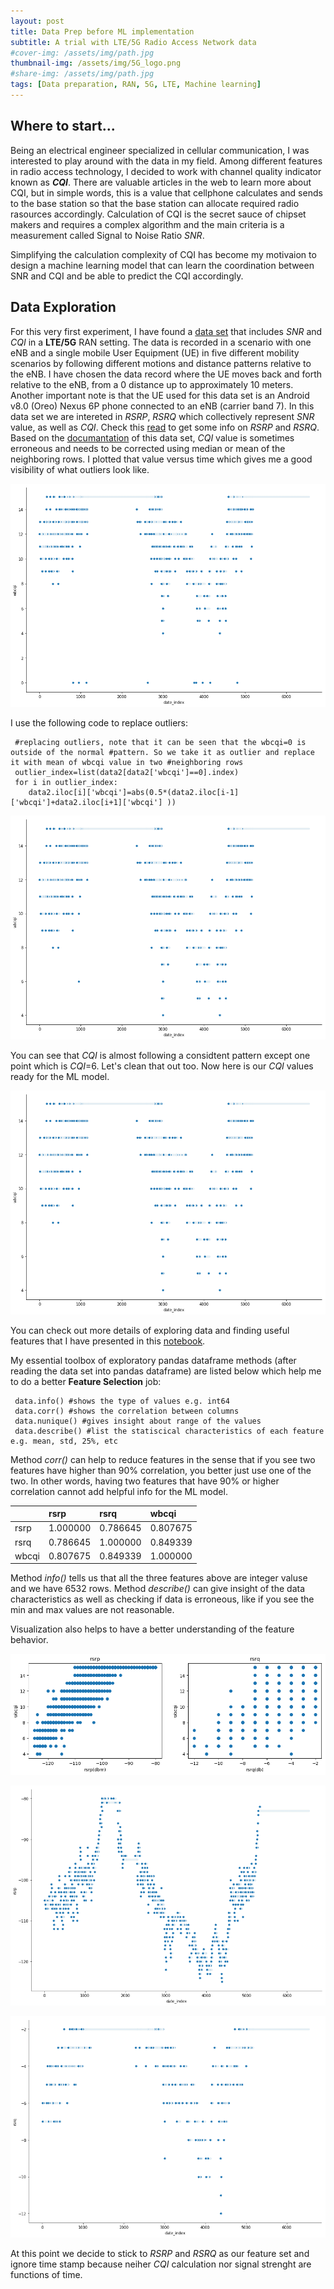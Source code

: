 ```yaml
---
layout: post
title: Data Prep before ML implementation
subtitle: A trial with LTE/5G Radio Access Network data
#cover-img: /assets/img/path.jpg
thumbnail-img: /assets/img/5G_logo.png
#share-img: /assets/img/path.jpg
tags: [Data preparation, RAN, 5G, LTE, Machine learning]
---
```


## Where to start...
Being an electrical engineer specialized in cellular communication, I was interested to play around with the data in my field. Among different features in radio access technology, I decided to work with channel quality indicator known as **_CQI_**.
There are valuable articles in the web to learn more about CQI, but in simple words, this is a value that cellphone calculates and sends to the base station so that the base station can allocate required radio rasources accordingly. Calculation of CQI is the secret sauce of chipset makers and requires a complex algorithm and the main criteria is a measurement called Signal  to Noise Ratio _SNR_.

Simplifying the calculation complexity of CQI has become my motivaion to design a machine learning model that can learn the coordination between SNR and CQI and be able to predict the CQI accordingly.

## Data Exploration

For this very first experiment, I have found a [data set](https://crawdad.org/eurecom/elasticmon5G2019/20190828/index.html) that includes _SNR_ and _CQI_ in a **LTE/5G** RAN setting. The data is recorded in a scenario with one eNB and a single mobile User Equipment (UE) in five different mobility scenarios by following different motions and distance patterns relative to the eNB. I have chosen the data record where the UE  moves  back and forth  relative to  the  eNB, from  a  0 distance up to approximately 10 meters. Another important note is that the UE used for this data set is an Android v8.0 (Oreo) Nexus 6P phone connected to an eNB (carrier band 7). In this data set we are intereted in _RSRP_, _RSRQ_ which collectively represent _SNR_ value, as well as _CQI_. Check this [read](https://www.cablefree.net/wirelesstechnology/4glte/rsrp-rsrq-measurement-lte/#:~:text=In%20LTE%20network%2C%20a%20UE,(Reference%20Signal%20Received%20Quality).&text=The%20RSRQ%20measurement%20provides%20additional,handover%20or%20cell%20reselection%20decision.) to get some info on _RSRP_ and _RSRQ_.
Based on the [documantation](https://www.researchgate.net/publication/337103962_Dataset_of_4G_and_5G_RAN_monitoring_data_collected_using_ElasticMon_5G_monitoring_framework_over_FlexRan) of this data set, _CQI_ value is sometimes erroneous and needs to be corrected using median or mean of the neighboring rows. I plotted that value versus time which gives me a good visibility of what outliers look like.

![_CQI_ outliers](/assets/img/CQI_outliers.png "CQI versus time stamp")

I use the following code to replace outliers:

~~~
 #replacing outliers, note that it can be seen that the wbcqi=0 is outside of the normal #pattern. So we take it as outlier and replace it with mean of wbcqi value in two #neighboring rows
 outlier_index=list(data2[data2['wbcqi']==0].index)
 for i in outlier_index:
    data2.iloc[i]['wbcqi']=abs(0.5*(data2.iloc[i-1]['wbcqi']+data2.iloc[i+1]['wbcqi'] ))
~~~

![_CQI_ outliers1](/assets/img/wbcqi_ouliers1.png "CQI versus time stamp after first round")

You can see that _CQI_ is almost following a considtent pattern except one point which is _CQI_=6. Let's clean that out too. Now here is our _CQI_ values ready for the ML model.

![_CQI_ outliers2](/assets/img/wbcqi_ouliers2.png "CQI versus time stamp after second round")


You can check out more details of exploring data and finding useful features that I have presented in this [notebook](https://github.com/saralakani/ML_RAN/blob/master/4gV5gRAN.data_exp.ipynb).

My essential toolbox of exploratory pandas dataframe methods (after reading the data set into pandas dataframe) are listed below which help me to do a better **Feature Selection** job:
~~~
 data.info() #shows the type of values e.g. int64
 data.corr() #shows the correlation between columns
 data.nunique() #gives insight about range of the values
 data.describe() #list the statiscical characteristics of each feature e.g. mean, std, 25%, etc
~~~ 
Method _corr()_ can help to reduce features in the sense that if you see two features have higher than 90% correlation, you better just use one of the two. In other words, having two features that have 90% or higher correlation cannot add helpful info for the ML model.

|  | rsrp	| rsrq	| wbcqi |
|:--- |:--- | :--- | :--- |
| rsrp  | 1.000000 | 0.786645 | 0.807675
| rsrq | 0.786645 | 1.000000 | 0.849339
| wbcqi | 0.807675 | 0.849339 | 1.000000

Method _info()_ tells us that all the three features above are integer valuse and we have 6532 rows. Method _describe()_ can give insight of the data characteristics as well as checking if data is erroneous, like if you see the min and max values are not reasonable.

Visualization also helps to have a better understanding of the feature behavior. 

![_RSRP_ and _RSRQ_ versus CQI](/assets/img/output_11_1.png "_RSRP__ and _RSRQ_ _versus CQI")

![_RSRP_ vs _time stamp_](/assets/img/output_9_0.png "_RSRP_ vs _time stamp_")

![_RSRQ_ vs _time stamp_](/assets/img/rsrqVScqi.png "_RSRQ_ vs _time stamp_")

At this point we decide to stick to _RSRP_ and _RSRQ_ as our feature set and ignore time stamp because neiher _CQI_ calculation nor signal strenght are functions of time.

